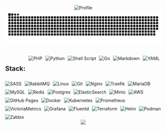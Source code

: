 
<div align="center">
    <img src="http://github-profile-summary-cards.vercel.app/api/cards/profile-details?username=dzhunli&theme=transparent" alt="Profile">
    <picture>
        <source media="(prefers-color-scheme: dark)" srcset="https://raw.githubusercontent.com/dzhunli/dzhunli/output/github-contribution-grid-snake-dark.svg" />
        <source media="(prefers-color-scheme: light)" srcset="https://raw.githubusercontent.com/dzhunli/dzhunli/output/github-contribution-grid-snake.svg" />
        <img alt="github contribution grid snake animation" src="https://raw.githubusercontent.com/dzhunli/dzhunli/output/github-contribution-grid-snake.svg" />
    </picture>
</div>
<br>
<br>
<div align="center">
<!--    <td>
        <table>
            <tr>
                <td rowspan="2"><img src="http://github-profile-summary-cards.vercel.app/api/cards/stats?username=dzhunli&theme=transparent" alt="Stats"></td>
                <td rowspan="2"><img src="http://github-profile-summary-cards.vercel.app/api/cards/productive-time?username=dzhunli&theme=transparent&utcOffset=5" alt="Productive Time"></td>
            </tr>
        </table>
    </td>
    -->
<div style="display: flex; flex-wrap: wrap; gap: 10px;">
    <h2>Stack:</h2>
    <img src="https://img.shields.io/badge/php-%23777BB4.svg?style=for-the-badge&logo=php&logoColor=white" alt="PHP">
    <img src="https://img.shields.io/badge/python-3670A0?style=for-the-badge&logo=python&logoColor=white)" alt="Python">
    <img src="https://img.shields.io/badge/shell_script-%23121011.svg?style=for-the-badge&logo=gnu-bash&logoColor=white" alt="Shell Script">
    <img src="https://img.shields.io/badge/go-%2300ADD8.svg?style=for-the-badge&logo=go&logoColor=white" alt="Go">
    <img src="https://img.shields.io/badge/markdown-%23000000.svg?style=for-the-badge&logo=markdown&logoColor=white" alt="Markdown">
    <img src="https://img.shields.io/badge/YAML-c061cb?logo=yaml&style=for-the-badge&logoColor=ffffff&color=c061cb" alt="YAML">
    <img src="https://img.shields.io/badge/SASS-hotpink.svg?style=for-the-badge&logo=SASS&logoColor=white" alt="SASS">
    <img src="https://img.shields.io/badge/rabbitmq-FF6600?style=for-the-badge&logo=rabbitmq&logoColor=white" alt="RabbitMQ">
    <img src="https://img.shields.io/badge/linux-%23557C94.svg?style=for-the-badge&logo=linux&logoColor=white" alt="Linux">
    <img src="https://img.shields.io/badge/git-%23F05032.svg?style=for-the-badge&logo=git&logoColor=white" alt="Git">
    <img src="https://img.shields.io/badge/nginx-%23009639.svg?style=for-the-badge&logo=nginx&logoColor=white" alt="Nginx">
    <img src="https://img.shields.io/badge/Traefik-007ACC?style=for-the-badge&logo=traefikproxy&logoColor=white&color=%23007ACC" alt="Traefik">
    <img src="https://img.shields.io/badge/MariaDB-003545?style=for-the-badge&logo=mariadb&logoColor=white" alt="MariaDB">
    <img src="https://img.shields.io/badge/mysql-%2300000f.svg?style=for-the-badge&logo=mysql&logoColor=white" alt="MySQL">
    <img src="https://img.shields.io/badge/redis-%23DD0031.svg?style=for-the-badge&logo=redis&logoColor=white" alt="Redis">
    <img src="https://img.shields.io/badge/postgres-%23316192.svg?style=for-the-badge&logo=postgresql&logoColor=white" alt="Postgres">
    <img src="https://img.shields.io/badge/-ElasticSearch-005571?style=for-the-badge&logo=elasticsearch" alt="ElasticSearch">
    <img src="https://img.shields.io/badge/minio-%23C72E49.svg?style=for-the-badge&logo=minio&logoColor=white" alt="Minio">
    <img src="https://img.shields.io/badge/AWS-%23FF9900.svg?style=for-the-badge&logo=amazon-aws&logoColor=white" alt="AWS">
    <img src="https://img.shields.io/badge/github%20pages-121013?style=for-the-badge&logo=github&logoColor=white" alt="GitHub Pages">
    <img src="https://img.shields.io/badge/docker-%230db7ed.svg?style=for-the-badge&logo=docker&logoColor=white" alt="Docker">
    <img src="https://img.shields.io/badge/kubernetes-%23326ce5.svg?style=for-the-badge&logo=kubernetes&logoColor=white" alt="Kubernetes">
    <img src="https://img.shields.io/badge/prometheus-E6522C.svg?style=for-the-badge&logo=prometheus&logoColor=white&color=%23E6522C" alt="Prometheus">
    <img src="https://img.shields.io/badge/Viktoria_Metrics-621773?style=for-the-badge&logo=victoriametrics&logoColor=white&color=%23621773" alt="VictoriaMetrics">
    <img src="https://img.shields.io/badge/grafana-F46800.svg?style=for-the-badge&logo=grafana&logoColor=white&color=%23F46800" alt="Grafana">
    <img src="https://img.shields.io/badge/fluentd-0E83C8.svg?style=for-the-badge&logo=fluentd&logoColor=white&color=%230E83C8" alt="Fluentd">
    <img src="https://img.shields.io/badge/terraform-%235835CC.svg?style=for-the-badge&logo=terraform&logoColor=white" alt="Terraform">
    <img src="https://img.shields.io/badge/Helm-0F1689?style=for-the-badge&logo=helm&&logoColor=white" alt="Helm">
    <img src="https://img.shields.io/badge/-Podman-892CA0?style=for-the-badge&logo=podman&logoColor=white" alt="Podman">
    <img src="https://img.shields.io/badge/Zabbix-Tiny?style=for-the-badge&logo=zabbix&logoColor=white" alt="Zabbix">

</div>
<div>
</table>
    <img src="https://komarev.com/ghpvc/?username=dzhunli&color=0D1117&style=flat-square"/>
</div>
